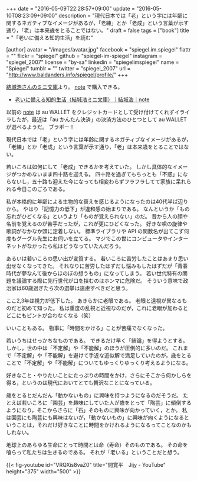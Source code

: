 +++
date = "2016-05-09T22:28:57+09:00"
update = "2016-05-10T08:23:09+09:00"
description = "現代日本では「老」という字には年齢に関するネガティブなイメージがあるが，「老練」とか「老成」という言葉が示す通り，「老」は本来歳をとることではない。"
draft = false
tags = ["book"]
title = "「老いに備える知的生活」を読む"

[author]
  avatar = "/images/avatar.jpg"
  facebook = "spiegel.im.spiegel"
  flattr = ""
  flickr = "spiegel"
  github = "spiegel-im-spiegel"
  instagram = "spiegel_2007"
  license = "by-sa"
  linkedin = "spiegelimspiegel"
  name = "Spiegel"
  tumblr = ""
  twitter = "spiegel_2007"
  url = "http://www.baldanders.info/spiegel/profile/"
+++

[結城浩さんのミニ文庫](http://www.hyuki.com/mini/)より。
[note](https://note.mu/) で購入できる。

- [老いに備える知的生活（結城浩ミニ文庫）｜結城浩｜note](https://note.mu/hyuki/n/nc024927d233c)

以前の [note](https://note.mu/) は au WALLET をクレジットカードとして受け付けてくれずイライラしたが，最近は「au かんたん決済」の決済方法のひとつとして au WALLET が選べるようだ。
ブラボー！

現代日本では「老」という字には年齢に関するネガティブなイメージがあるが，「老練」とか「老成」という言葉が示す通り，「老」は本来歳をとることではない。

若いころは如何にして「老成」できるかを考えていた。
しかし具体的なイメージがつかめないまま四十路を迎える。
四十路を過ぎてもちっとも「不惑」にならないし，五十路も迎えた今になっても相変わらずフラフラしてて家族に呆れられる今日このごろである。

私が本格的に年齢による生物的な衰えを感じるようになったのは40代半ば辺りから。
やはり「記憶力の低下」が違和感の始まりである。
なんというか「もの忘れがひどくなる」というより「ものが覚えられない」のだ。
昔から人の顔や名前を覚えるのが苦手だったが，これが更にひどくなった。
好きな唄の旋律や歌詞がなかなか頭に定着しない。
標準ライブラリや API の関数名が出てこず何度もグーグル先生にお伺いを立てる。
マジでこの世にコンピュータやインターネットがなかったら私はどうなっていたんだろう。

あるいは若いころの思い出が変質する。
若いころに苦労したことはあまり思い出せなくなってきた。
それなりに苦労したはずだし悩みもしたはずだが「青春時代が夢なんて後からほのぼの想うもの」になってしまう。
若い世代特有の問題を議論する際に先行世代が口を挟むのはホンマに危険だ。
そういう意味で政治家は60歳過ぎたら次の選挙は遠慮すべきだと思う。

ここ2,3年は視力が低下した。
あきらかに老眼である。
老眼と遠視が異なるものだと初めて知った。
私は重度の乱視と近視なのだが，これに老眼が加わるとどこにもピントが合わなくなる（笑）

いいこともある。
物事に「時間をかける」ことが苦痛でなくなった。

若いうちはせっかちなものである。
できるだけ早く「結論」を得ようとする。
しかし，世の中は「不定解」や「不能解」のほうが圧倒的に多いのだ。
これまで「不定解」や「不能解」を避けて手近な近似解で満足していたのが，歳をとることで「不定解」や「不能解」についてもゆっくりゆっくり考えるようになる。

好きなこと・やりたいことにたっぷりの時間をかけ，さらにそこから何かしらを得る，というのは現代においてとても贅沢なことになっている。

歳をとるとだんだん「動かないもの」に興味を持つようになるのだそうだ。
たとえば若いころに「園芸」を趣味にしていた人が歳をとって「陶芸」に傾倒するようになり，そこからさらに「石」そのものに興味が向かっていく，とか。
私は園芸にも陶芸にも興味はないが，「動かないもの」に興味が向くようになるということは，それだけ好きなことに時間をかけれるようになるってことなのかもしれない。

地球上のあらゆる生命にとって時間とは命（寿命）そのものである。
その命を喰らって私たちは生きるのである。
それが「老いる」ということだと想う。

{{< fig-youtube id="VRQXis8vaZ0" title="間寛平　Jijy - YouTube" height="375" width="500" >}}

